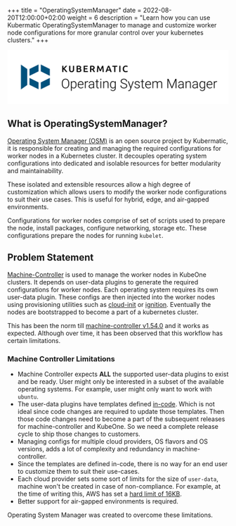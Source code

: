 +++
title = "OperatingSystemManager"
date = 2022-08-20T12:00:00+02:00
weight = 6
description = "Learn how you can use Kubermatic OperatingSystemManager to manage and customize worker node configurations for more granular control over your kubernetes clusters."
+++

![OperatingSystemManager](./img/operating-system-manager-logo.png)

## What is OperatingSystemManager?

[Operating System Manager (OSM)][operating-system-manager] is an open source project by Kubermatic, it is responsible for creating and managing the required configurations for worker nodes in a Kubernetes cluster. It decouples operating system configurations into dedicated and isolable resources for better modularity and maintainability.

These isolated and extensible resources allow a high degree of customization which allows users to modify the worker node configurations to suit their use cases. This is useful for hybrid, edge, and air-gapped environments.

Configurations for worker nodes comprise of set of scripts used to prepare the node, install packages, configure networking, storage etc. These configurations prepare the nodes for running `kubelet`.

## Problem Statement

[Machine-Controller][machine-controller] is used to manage the worker nodes in KubeOne clusters. It depends on user-data plugins to generate the required configurations for worker nodes. Each operating system requires its own user-data plugin. These configs are then injected into the worker nodes using provisioning utilities such as [cloud-init](https://cloud-init.io) or [ignition](https://coreos.github.io/ignition). Eventually the nodes are bootstrapped to become a part of a kubernetes cluster.

This has been the norm till [machine-controller v1.54.0](<https://github.com/kubermatic/machine-controller/releases/tag/v1.54.0>) and it works as expected. Although over time, it has been observed that this workflow has certain limitations.

### Machine Controller Limitations

- Machine Controller expects **ALL** the supported user-data plugins to exist and be ready. User might only be interested in a subset of the available operating systems. For example, user might only want to work with `ubuntu`.
- The user-data plugins have templates defined [in-code](https://github.com/kubermatic/machine-controller/blob/v1.54.0/pkg/userdata/ubuntu/provider.go#L136). Which is not ideal since code changes are required to update those templates. Then those code changes need to become a part of the subsequent releases for machine-controller and KubeOne. So we need a complete release cycle to ship those changes to customers.
- Managing configs for multiple cloud providers, OS flavors and OS versions, adds a lot of complexity and redundancy in machine-controller.
- Since the templates are defined in-code, there is no way for an end user to customize them to suit their use-cases.
- Each cloud provider sets some sort of limits for the size of `user-data`, machine won't be created in case of non-compliance. For example, at the time of writing this, AWS has set a [hard limit of 16KB](https://docs.aws.amazon.com/AWSEC2/latest/UserGuide/instancedata-add-user-data.html).
- Better support for air-gapped environments is required.

Operating System Manager was created to overcome these limitations.

[machine-controller]: https://github.com/kubermatic/machine-controller
[operating-system-manager]: https://github.com/kubermatic/operating-system-manager
